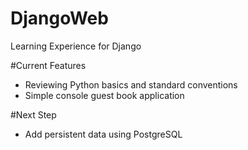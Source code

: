 # DjangoWeb
Learning Experience for Django

#Current Features
- Reviewing Python basics and standard conventions 
- Simple console guest book application 

#Next Step
- Add persistent data using PostgreSQL
